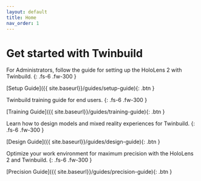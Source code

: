 ```yaml
---
layout: default
title: Home
nav_order: 1
---
```


# Get started with Twinbuild

For Administrators, follow the guide for setting up the HoloLens 2 with Twinbuild.
{: .fs-6 .fw-300 }

[Setup Guide]({{ site.baseurl}}/guides/setup-guide){: .btn }

Twinbuild training guide for end users.
{: .fs-6 .fw-300 }

[Training Guide]({{ site.baseurl}}/guides/training-guide){: .btn }

Learn how to design models and mixed reality experiences for Twinbuild.
{: .fs-6 .fw-300 }

[Design Guide]({{ site.baseurl}}/guides/design-guide){: .btn }

Optimize your work environment for maximum precision with the HoloLens 2 and Twinbuild.
{: .fs-6 .fw-300 }

[Precision Guide]({{ site.baseurl}}/guides/precision-guide){: .btn }
